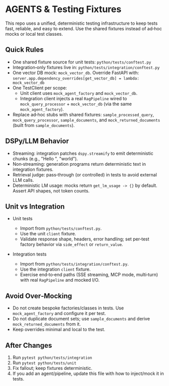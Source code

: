 # AGENTS & Testing Fixtures

This repo uses a unified, deterministic testing infrastructure to keep tests fast, reliable, and easy to extend. Use the shared fixtures instead of ad‑hoc mocks or local test classes.

## Quick Rules

- One shared fixture source for unit tests: `python/tests/conftest.py`
- Integration‑only fixtures live in: `python/tests/integration/conftest.py`
- One vector DB mock: `mock_vector_db`. Override FastAPI with:
  `server.app.dependency_overrides[get_vector_db] = lambda: mock_vector_db`
- One TestClient per scope:
  - Unit client uses `mock_agent_factory` and `mock_vector_db`.
  - Integration client injects a real `RagPipeline` wired to `mock_query_processor` + `mock_vector_db` (via the same `mock_agent_factory`).
- Replace ad‑hoc stubs with shared fixtures: `sample_processed_query`, `mock_query_processor`, `sample_documents`, and `mock_returned_documents` (built from `sample_documents`).

## DSPy/LLM Behavior

- Streaming: integration patches `dspy.streamify` to emit deterministic chunks (e.g., "Hello ", "world").
- Non‑streaming: generation programs return deterministic text in integration fixtures.
- Retrieval judge: pass‑through (or controlled) in tests to avoid external LLM calls.
- Deterministic LM usage: mocks return `get_lm_usage -> {}` by default. Assert API shapes, not token counts.

## Unit vs Integration

- Unit tests
  - Import from `python/tests/conftest.py`.
  - Use the unit `client` fixture.
  - Validate response shape, headers, error handling; set per‑test factory behavior via `side_effect` or `return_value`.

- Integration tests
  - Import from `python/tests/integration/conftest.py`.
  - Use the integration `client` fixture.
  - Exercise end‑to‑end paths (SSE streaming, MCP mode, multi‑turn) with real `RagPipeline` and mocked I/O.

## Avoid Over‑Mocking

- Do not create bespoke factories/classes in tests. Use `mock_agent_factory` and configure it per test.
- Do not duplicate document sets; use `sample_documents` and derive `mock_returned_documents` from it.
- Keep overrides minimal and local to the test.

## After Changes

1. Run `pytest python/tests/integration`
2. Run `pytest python/tests/unit`
3. Fix fallout; keep fixtures deterministic.
4. If you add an agent/pipeline, update this file with how to inject/mock it in tests.

